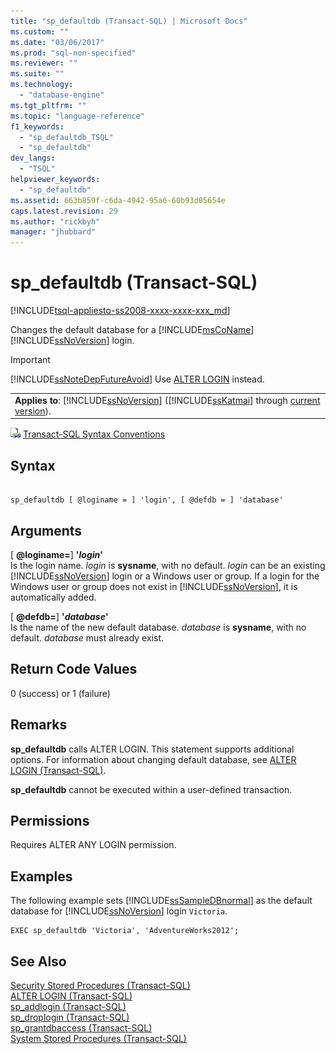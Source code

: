 ```yaml
---
title: "sp_defaultdb (Transact-SQL) | Microsoft Docs"
ms.custom: ""
ms.date: "03/06/2017"
ms.prod: "sql-non-specified"
ms.reviewer: ""
ms.suite: ""
ms.technology: 
  - "database-engine"
ms.tgt_pltfrm: ""
ms.topic: "language-reference"
f1_keywords: 
  - "sp_defaultdb_TSQL"
  - "sp_defaultdb"
dev_langs: 
  - "TSQL"
helpviewer_keywords: 
  - "sp_defaultdb"
ms.assetid: 663b859f-c6da-4942-95a6-60b93d05654e
caps.latest.revision: 29
ms.author: "rickbyh"
manager: "jhubbard"
---
```

# sp_defaultdb (Transact-SQL)
[!INCLUDE[tsql-appliesto-ss2008-xxxx-xxxx-xxx_md](../../../database-engine/configure/windows/includes/tsql-appliesto-ss2008-xxxx-xxxx-xxx-md.md)]

  Changes the default database for a [!INCLUDE[msCoName](../../../advanced-analytics/r-services/tutorials/includes/msconame-md.md)] [!INCLUDE[ssNoVersion](../../../advanced-analytics/r-services/includes/ssnoversion-md.md)] login.  
  
> [!IMPORTANT]  
>  [!INCLUDE[ssNoteDepFutureAvoid](../../../database-engine/configure/windows/includes/ssnotedepfutureavoid-md.md)] Use [ALTER LOGIN](../../../t-sql/statements/alter-login-transact-sql.md) instead.  
  
||  
|-|  
|**Applies to**: [!INCLUDE[ssNoVersion](../../../advanced-analytics/r-services/includes/ssnoversion-md.md)] ([!INCLUDE[ssKatmai](../../../analysis-services/data-mining/includes/sskatmai-md.md)] through [current version](http://go.microsoft.com/fwlink/p/?LinkId=299658)).|  
  
 ![Topic link icon](../../../database-engine/configure/windows/media/topic-link.gif "Topic link icon") [Transact-SQL Syntax Conventions](../../../t-sql/language-elements/transact-sql-syntax-conventions-transact-sql.md)  
  
## Syntax  
  
```  
  
sp_defaultdb [ @loginame = ] 'login', [ @defdb = ] 'database'   
```  
  
## Arguments  
 [ **@loginame=**] **'***login***'**  
 Is the login name. *login* is **sysname**, with no default. *login* can be an existing [!INCLUDE[ssNoVersion](../../../advanced-analytics/r-services/includes/ssnoversion-md.md)] login or a Windows user or group. If a login for the Windows user or group does not exist in [!INCLUDE[ssNoVersion](../../../advanced-analytics/r-services/includes/ssnoversion-md.md)], it is automatically added.  
  
 [ **@defdb=**] **'***database***'**  
 Is the name of the new default database. *database* is **sysname**, with no default. *database* must already exist.  
  
## Return Code Values  
 0 (success) or 1 (failure)  
  
## Remarks  
 **sp_defaultdb** calls ALTER LOGIN. This statement supports additional options. For information about changing default database, see [ALTER LOGIN &#40;Transact-SQL&#41;](../../../t-sql/statements/alter-login-transact-sql.md).  
  
 **sp_defaultdb** cannot be executed within a user-defined transaction.  
  
## Permissions  
 Requires ALTER ANY LOGIN permission.  
  
## Examples  
 The following example sets [!INCLUDE[ssSampleDBnormal](../../../analysis-services/data-mining/includes/sssampledbnormal-md.md)] as the default database for [!INCLUDE[ssNoVersion](../../../advanced-analytics/r-services/includes/ssnoversion-md.md)] login `Victoria`.  
  
```  
EXEC sp_defaultdb 'Victoria', 'AdventureWorks2012';  
```  
  
## See Also  
 [Security Stored Procedures &#40;Transact-SQL&#41;](../../../relational-databases/reference/system-stored-procedures/security-stored-procedures-transact-sql.md)   
 [ALTER LOGIN &#40;Transact-SQL&#41;](../../../t-sql/statements/alter-login-transact-sql.md)   
 [sp_addlogin &#40;Transact-SQL&#41;](../../../relational-databases/reference/system-stored-procedures/sp-addlogin-transact-sql.md)   
 [sp_droplogin &#40;Transact-SQL&#41;](../../../relational-databases/reference/system-stored-procedures/sp-droplogin-transact-sql.md)   
 [sp_grantdbaccess &#40;Transact-SQL&#41;](../../../relational-databases/reference/system-stored-procedures/sp-grantdbaccess-transact-sql.md)   
 [System Stored Procedures &#40;Transact-SQL&#41;](../../../relational-databases/reference/system-stored-procedures/system-stored-procedures-transact-sql.md)  
  
  